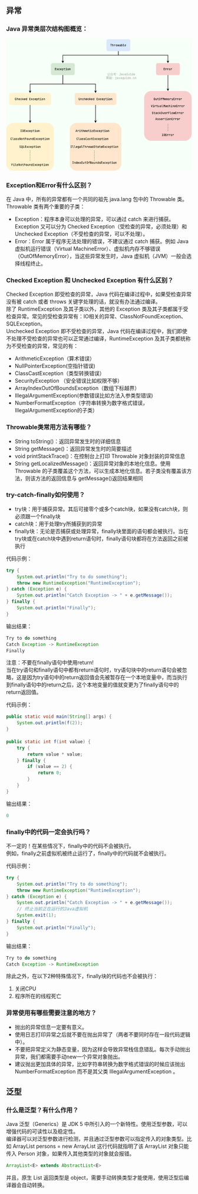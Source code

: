 ## 异常

### Java 异常类层次结构图概览：
![image](images/types-of-exceptions-in-java.png)  


### Exception和Error有什么区别？
在 Java 中，所有的异常都有一个共同的祖先 java.lang 包中的 Throwable 类。Throwable 类有两个重要的子类：  
- Exception：程序本身可以处理的异常，可以通过 catch 来进行捕获。Exception 又可以分为 Checked Exception（受检查的异常，必须处理）和 Unchecked Exception（不受检查的异常，可以不处理）。
- Error：Error 属于程序无法处理的错误，不建议通过 catch 捕获。例如 Java 虚拟机运行错误（Virtual MachineError）、虚拟机内存不够错误（OutOfMemoryError），当这些异常发生时，Java 虚拟机（JVM）一般会选择线程终止。


### Checked Exception 和 Unchecked Exception 有什么区别？
Checked Exception 即受检查的异常，Java 代码在编译过程中，如果受检查异常没有被 catch 或者 throws 关键字处理的话，就没有办法通过编译。  
除了 RuntimeException 及其子类以外，其他的 Exception 类及其子类都属于受检查异常。常见的受检查异常有：IO相关的异常、ClassNotFoundException、SQLException。  
Unchecked Exception 即不受检查的异常，Java 代码在编译过程中，我们即使不处理不受检查的异常也可以正常通过编译，RuntimeException 及其子类都统称为不受检查的异常，常见的有：
- ArithmeticException（算术错误）
- NullPointerException(空指针错误)
- ClassCastException（类型转换错误）
- SecurityException （安全错误比如权限不够）
- ArrayIndexOutOfBoundsException（数组下标越界）
- IllegalArgumentException(参数错误比如方法入参类型错误)
- NumberFormatException（字符串转换为数字格式错误，IllegalArgumentException的子类）


### Throwable类常用方法有哪些？
- String toString()：返回异常发生时的详细信息
- String getMessage()：返回异常发生时的简要描述
- void printStackTrace()：在控制台上打印 Throwable 对象封装的异常信息
- String getLocalizedMessage()：返回异常对象的本地化信息。使用 Throwable 的子类覆盖这个方法，可以生成本地化信息。若子类没有覆盖该方法，则该方法的返回信息与 getMessage()返回结果相同
  

### try-catch-finally如何使用？
- try块：用于捕获异常。其后可接零个或多个catch块，如果没有catch块，则必须跟一个finally块
- catch块：用于处理try所捕获到的异常
- finally块：无论是否捕获或处理异常，finally块里面的语句都会被执行。当在try块或在catch块中遇到return语句时，finally语句块都将在方法返回之前被执行

代码示例：
```java
try {
    System.out.println("Try to do something");
    throw new RuntimeException("RuntimeException");
} catch (Exception e) {
    System.out.println("Catch Exception -> " + e.getMessage());
} finally {
    System.out.println("Finally");
}
```
输出结果：
```java
Try to do something
Catch Exception -> RuntimeException
Finally
```
注意：不要在finally语句中使用return!  
当在try语句和finally语句中都有return语句时，try语句块中的return语句会被忽略，这是因为try语句中的return返回值会先被暂存在一个本地变量中，而当执行到finally语句中的return之后，这个本地变量的值就变更为了finally语句中的return返回值。

代码示例：
```java
public static void main(String[] args) {
    System.out.println(f(2));
}

public static int f(int value) {
    try {
        return value * value;
    } finally {
        if (value == 2) {
            return 0;
        }
    }
}
```
输出结果：
```java
0
```


### finally中的代码一定会执行吗？
不一定的！在某些情况下，finally中的代码不会被执行。  
例如，finally之前虚拟机被终止运行了，finally中的代码就不会被执行。

代码示例：
```java
try {
    System.out.println("Try to do something");
    throw new RuntimeException("RuntimeException");
} catch (Exception e) {
    System.out.println("Catch Exception -> " + e.getMessage());
    // 终止当前正在运行的Java虚拟机
    System.exit(1);
} finally {
    System.out.println("Finally");
}
```
输出结果：
```java
Try to do something
Catch Exception -> RuntimeException
```
除此之外，在以下2种特殊情况下，finally块的代码也不会被执行：
1. 关闭CPU
2. 程序所在的线程死亡


### 异常使用有哪些需要注意的地方？
- 抛出的异常信息一定要有意义。
- 使用日志打印异常之后就不要在抛出异常了（两者不要同时存在一段代码逻辑中）。
- 不要把异常定义为静态变量，因为这样会导致异常栈信息错乱。每次手动抛出异常，我们都需要手动new一个异常对象抛出。
- 建议抛出更加具体的异常，比如字符串转换为数字格式错误的时候应该抛出 NumberFormatException 而不是其父类 IllegalArgumentException 。


## 泛型

### 什么是泛型？有什么作用？
Java 泛型（Generics）是 JDK 5 中所引入的一个新特性。使用泛型参数，可以增强代码的可读性以及稳定性。  
编译器可以对泛型参数进行检测，并且通过泛型参数可以指定传入的对象类型。比如 ArrayList<Person> persons = new ArrayList<Person> 这行代码就指明了该 ArrayList 对象只能传入 Person 对象，如果传入其他类型的对象就会报错。
```java
ArrayList<E> extends AbstractList<E>
```
并且，原生 List 返回类型是 object，需要手动转换类型才能使用，使用泛型后编译器会自动转换。